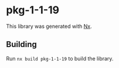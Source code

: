 # pkg-1-1-19

This library was generated with [Nx](https://nx.dev).

## Building

Run `nx build pkg-1-1-19` to build the library.

